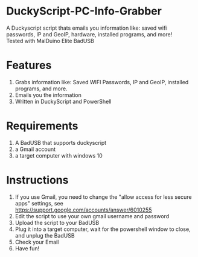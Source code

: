 # DuckyScript-PC-Info-Grabber
A Duckyscript script thats emails you information like: saved wifi passwords, IP and GeoIP, hardware, installed programs, and more! <br />
Tested with MalDuino Elite BadUSB
# Features
1. Grabs information like: Saved WIFI Passwords, IP and GeoIP, installed programs, and more.
2. Emails you the information
3. Written in DuckyScript and PowerShell
# Requirements
1. A BadUSB that supports duckyscript
2. a Gmail account
3. a target computer with windows 10

# Instructions
1) If you use Gmail, you need to change the "allow access for less secure apps" settings, see https://support.google.com/accounts/answer/6010255
2) Edit the script to use your own gmail username and password
3) Upload the script to your BadUSB
4) Plug it into a target computer, wait for the powershell window to close, and unplug the BadUSB
5) Check your Email
6) Have fun!
